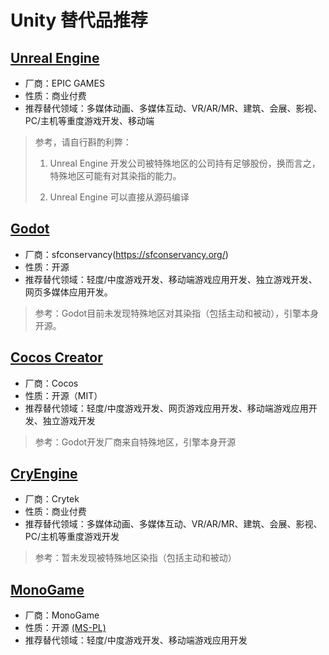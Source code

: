 # Unity 替代品推荐

## [Unreal Engine](https://www.unrealengine.com/zh-CN)

- 厂商：EPIC GAMES
- 性质：商业付费
- 推荐替代领域：多媒体动画、多媒体互动、VR/AR/MR、建筑、会展、影视、PC/主机等重度游戏开发、移动端

> 参考，请自行斟酌利弊： 
>
> 1. Unreal Engine 开发公司被特殊地区的公司持有足够股份，换而言之，特殊地区可能有对其染指的能力。
>
> 2. Unreal Engine 可以直接从源码编译

## [Godot](https://godotengine.org/)

- 厂商：sfconservancy(https://sfconservancy.org/)
- 性质：开源
- 推荐替代领域：轻度/中度游戏开发、移动端游戏应用开发、独立游戏开发、网页多媒体应用开发。

> 参考：Godot目前未发现特殊地区对其染指（包括主动和被动），引擎本身开源。

## [Cocos Creator](https://www.cocos.com/products#CocosCreator)

- 厂商：Cocos
- 性质：开源（MIT）
- 推荐替代领域：轻度/中度游戏开发、网页游戏应用开发、移动端游戏应用开发、独立游戏开发

> 参考：Godot开发厂商来自特殊地区，引擎本身开源

## [CryEngine](https://www.cryengine.com/)

- 厂商：Crytek
- 性质：商业付费
- 推荐替代领域：多媒体动画、多媒体互动、VR/AR/MR、建筑、会展、影视、PC/主机等重度游戏开发

> 参考：暂未发现被特殊地区染指（包括主动和被动）

## [MonoGame](http://www.monogame.net/)
- 厂商：MonoGame
- 性质：开源 [(MS-PL)](https://github.com/MonoGame/MonoGame/blob/develop/LICENSE.txt)
- 推荐替代领域：轻度/中度游戏开发、移动端游戏应用开发
